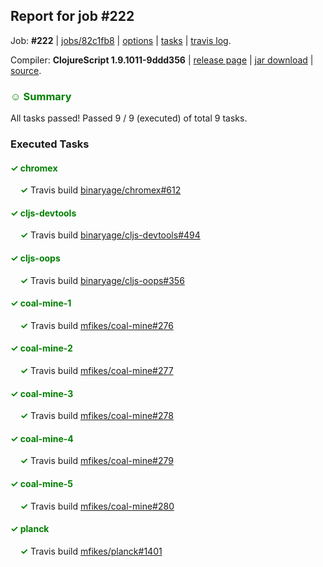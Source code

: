 ## Report for job #222

Job: **#222** | [jobs/82c1fb8](https://github.com/cljs-oss/canary/commit/82c1fb83370e26c3c7aaf942fa7ec2f425014136) | [options](options.edn) | [tasks](tasks.edn) | [travis log](https://travis-ci.org/cljs-oss/canary/builds/331121753).

Compiler: **ClojureScript 1.9.1011-9ddd356** | [release page](https://github.com/cljs-oss/canary/releases/tag/r1.9.1011-9ddd356) | [jar download](https://github.com/cljs-oss/canary/releases/download/r1.9.1011-9ddd356/clojurescript-1.9.1011-9ddd356.jar) | [source](https://github.com/clojure/clojurescript/commit/9ddd356d344aa1ebf9bd9443dd36a1911c92d32f).

### <b style='color:green'>☺ Summary</b>

All tasks passed! Passed 9 / 9 (executed) of total 9 tasks.

### Executed Tasks

#### <b style='color:green'>&#x2713; chromex</b>
&nbsp;&nbsp;&nbsp;&nbsp;<b style='color:green'>&#x2713;</b> Travis build [binaryage/chromex#612](https://travis-ci.org/binaryage/chromex/builds/331122386)<br>

#### <b style='color:green'>&#x2713; cljs-devtools</b>
&nbsp;&nbsp;&nbsp;&nbsp;<b style='color:green'>&#x2713;</b> Travis build [binaryage/cljs-devtools#494](https://travis-ci.org/binaryage/cljs-devtools/builds/331122380)<br>

#### <b style='color:green'>&#x2713; cljs-oops</b>
&nbsp;&nbsp;&nbsp;&nbsp;<b style='color:green'>&#x2713;</b> Travis build [binaryage/cljs-oops#356](https://travis-ci.org/binaryage/cljs-oops/builds/331122388)<br>

#### <b style='color:green'>&#x2713; coal-mine-1</b>
&nbsp;&nbsp;&nbsp;&nbsp;<b style='color:green'>&#x2713;</b> Travis build [mfikes/coal-mine#276](https://travis-ci.org/mfikes/coal-mine/builds/331122394)<br>

#### <b style='color:green'>&#x2713; coal-mine-2</b>
&nbsp;&nbsp;&nbsp;&nbsp;<b style='color:green'>&#x2713;</b> Travis build [mfikes/coal-mine#277](https://travis-ci.org/mfikes/coal-mine/builds/331122396)<br>

#### <b style='color:green'>&#x2713; coal-mine-3</b>
&nbsp;&nbsp;&nbsp;&nbsp;<b style='color:green'>&#x2713;</b> Travis build [mfikes/coal-mine#278](https://travis-ci.org/mfikes/coal-mine/builds/331122398)<br>

#### <b style='color:green'>&#x2713; coal-mine-4</b>
&nbsp;&nbsp;&nbsp;&nbsp;<b style='color:green'>&#x2713;</b> Travis build [mfikes/coal-mine#279](https://travis-ci.org/mfikes/coal-mine/builds/331122400)<br>

#### <b style='color:green'>&#x2713; coal-mine-5</b>
&nbsp;&nbsp;&nbsp;&nbsp;<b style='color:green'>&#x2713;</b> Travis build [mfikes/coal-mine#280](https://travis-ci.org/mfikes/coal-mine/builds/331122404)<br>

#### <b style='color:green'>&#x2713; planck</b>
&nbsp;&nbsp;&nbsp;&nbsp;<b style='color:green'>&#x2713;</b> Travis build [mfikes/planck#1401](https://travis-ci.org/mfikes/planck/builds/331122408)<br>